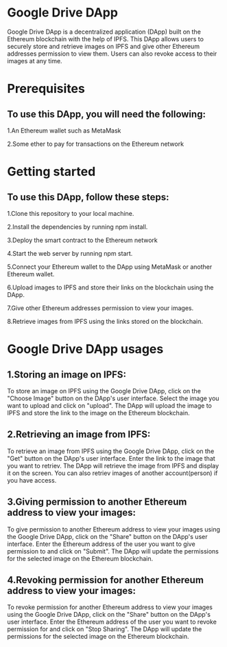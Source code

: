 # Google Drive DApp

Google Drive DApp is a decentralized application (DApp) built on the Ethereum blockchain with the help of IPFS. This DApp allows users to securely store and retrieve images on IPFS and give other Ethereum addresses permission to view them. Users can also revoke access to their images at any time.

# Prerequisites

## To use this DApp, you will need the following:

1.An Ethereum wallet such as MetaMask

2.Some ether to pay for transactions on the Ethereum network

# Getting started
## To use this DApp, follow these steps:

1.Clone this repository to your local machine.

2.Install the dependencies by running npm install.

3.Deploy the smart contract to the Ethereum network 

4.Start the web server by running npm start.

5.Connect your Ethereum wallet to the DApp using MetaMask or another Ethereum wallet.

6.Upload images to IPFS and store their links on the blockchain using the DApp.

7.Give other Ethereum addresses permission to view your images.

8.Retrieve images from IPFS using the links stored on the blockchain.

# Google Drive DApp usages
## 1.Storing an image on IPFS: 
To store an image on IPFS using the Google Drive DApp, click on the "Choose Image" button on the DApp's user interface. Select the image you want to upload and click on "upload". The DApp will upload the image to IPFS and store the link to the image on the Ethereum blockchain.

## 2.Retrieving an image from IPFS:
To retrieve an image from IPFS using the Google Drive DApp, click on the "Get" button on the DApp's user interface. Enter the link to the image that you want to retriev. The DApp will retrieve the image from IPFS and display it on the screen. You can also retriev images of another account(person) if you have access.

## 3.Giving permission to another Ethereum address to view your images: 
To give permission to another Ethereum address to view your images using the Google Drive DApp, click on the "Share" button on the DApp's user interface. Enter the Ethereum address of the user you want to give permission to and click on "Submit". The DApp will update the permissions for the selected image on the Ethereum blockchain.

## 4.Revoking permission for another Ethereum address to view your images: 
To revoke permission for another Ethereum address to view your images using the Google Drive DApp, click on the "Share" button on the DApp's user interface. Enter the Ethereum address of the user you want to revoke permission for and click on "Stop Sharing". The DApp will update the permissions for the selected image on the Ethereum blockchain.
